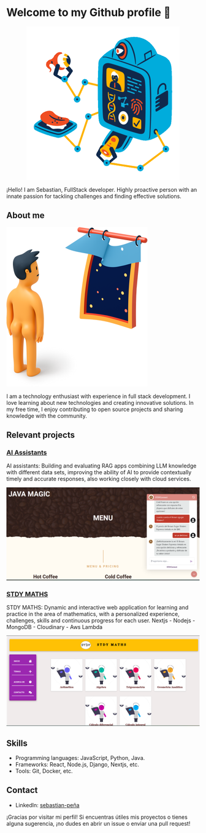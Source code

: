 # Welcome to my Github profile 👋

<div align="center">
  <img src="flame-sign-in.gif" />
</div>

¡Hello! I am Sebastian, FullStack developer. 
Highly proactive person with an innate passion for tackling challenges and finding effective solutions.

## About me

![Imagen de perfil](funnyMan.png)

I am a technology enthusiast with experience in full stack development. I love learning about new technologies and creating innovative solutions. In my free time, I enjoy contributing to open source projects and sharing knowledge with the community.

## Relevant projects

### [AI Assistants](url_del_proyecto_1)

AI assistants: Building and evaluating RAG apps combining LLM knowledge with different data sets,
improving the ability of AI to provide contextually timely and accurate responses, also working closely with
cloud services.

![Imagen del proyecto 1](AI_assistant.png)

### [STDY MATHS](url_del_proyecto_2)

STDY MATHS: Dynamic and interactive web application for learning and practice in the area of mathematics,
with a personalized experience, challenges, skills and continuous progress for each user.
Nextjs - Nodejs - MongoDB - Cloudinary - Aws Lambda

![Imagen del proyecto 2](stMathas.png)

## Skills

- Programming languages: JavaScript, Python, Java.
- Frameworks: React, Node.js, Django, Nextjs, etc.
- Tools: Git, Docker, etc.

## Contact

- LinkedIn: [sebastian-peña](https://www.linkedin.com/in/sebastian-pe%C3%B1a-5b6597271/)


¡Gracias por visitar mi perfil! Si encuentras útiles mis proyectos o tienes alguna sugerencia, ¡no dudes en abrir un issue o enviar una pull request!


